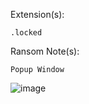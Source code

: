 Extension(s): 
```
.locked
```
Ransom Note(s): 
```
Popup Window
```
![image](https://github.com/user-attachments/assets/3c588e53-eff9-4cb0-a5fd-cd7c78f06353)

